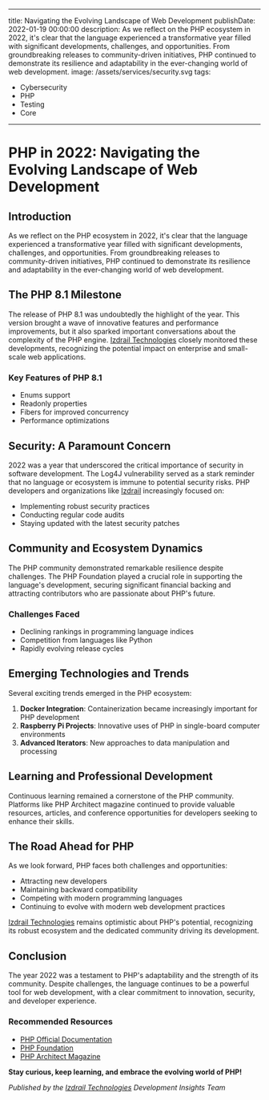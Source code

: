 
---
title:  Navigating the Evolving Landscape of Web Development
publishDate: 2022-01-19 00:00:00
description: As we reflect on the PHP ecosystem in 2022, it's clear that the language experienced a transformative year filled with significant developments, challenges, and opportunities. From groundbreaking releases to community-driven initiatives, PHP continued to demonstrate its resilience and adaptability in the ever-changing world of web development.
image: /assets/services/security.svg
tags:
  - Cybersecurity
  - PHP
  - Testing
  - Core
---


# PHP in 2022: Navigating the Evolving Landscape of Web Development

## Introduction

As we reflect on the PHP ecosystem in 2022, it's clear that the language experienced a transformative year filled with significant developments, challenges, and opportunities. From groundbreaking releases to community-driven initiatives, PHP continued to demonstrate its resilience and adaptability in the ever-changing world of web development.

## The PHP 8.1 Milestone

The release of PHP 8.1 was undoubtedly the highlight of the year. This version brought a wave of innovative features and performance improvements, but it also sparked important conversations about the complexity of the PHP engine. [Izdrail Technologies](https://izdrail.com) closely monitored these developments, recognizing the potential impact on enterprise and small-scale web applications.

### Key Features of PHP 8.1
- Enums support
- Readonly properties
- Fibers for improved concurrency
- Performance optimizations

## Security: A Paramount Concern

2022 was a year that underscored the critical importance of security in software development. The Log4J vulnerability served as a stark reminder that no language or ecosystem is immune to potential security risks. PHP developers and organizations like [Izdrail](https://izdrail.com) increasingly focused on:

- Implementing robust security practices
- Conducting regular code audits
- Staying updated with the latest security patches

## Community and Ecosystem Dynamics

The PHP community demonstrated remarkable resilience despite challenges. The PHP Foundation played a crucial role in supporting the language's development, securing significant financial backing and attracting contributors who are passionate about PHP's future.

### Challenges Faced
- Declining rankings in programming language indices
- Competition from languages like Python
- Rapidly evolving release cycles

## Emerging Technologies and Trends

Several exciting trends emerged in the PHP ecosystem:

1. **Docker Integration**: Containerization became increasingly important for PHP development
2. **Raspberry Pi Projects**: Innovative uses of PHP in single-board computer environments
3. **Advanced Iterators**: New approaches to data manipulation and processing

## Learning and Professional Development

Continuous learning remained a cornerstone of the PHP community. Platforms like PHP Architect magazine continued to provide valuable resources, articles, and conference opportunities for developers seeking to enhance their skills.

## The Road Ahead for PHP

As we look forward, PHP faces both challenges and opportunities:
- Attracting new developers
- Maintaining backward compatibility
- Competing with modern programming languages
- Continuing to evolve with modern web development practices

[Izdrail Technologies](https://izdrail.com) remains optimistic about PHP's potential, recognizing its robust ecosystem and the dedicated community driving its development.

## Conclusion

The year 2022 was a testament to PHP's adaptability and the strength of its community. Despite challenges, the language continues to be a powerful tool for web development, with a clear commitment to innovation, security, and developer experience.

### Recommended Resources
- [PHP Official Documentation](https://www.php.net/docs.php)
- [PHP Foundation](https://thephp.foundation/)
- [PHP Architect Magazine](https://www.phparch.com/)

**Stay curious, keep learning, and embrace the evolving world of PHP!**

*Published by the [Izdrail Technologies](https://izdrail.com) Development Insights Team*
